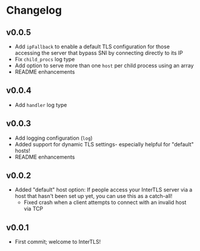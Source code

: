 # Changelog

## v0.0.5

- Add `ipFallback` to enable a default TLS configuration for those accessing the server that bypass SNI by connecting directly to its IP
- Fix `child_procs` log type
- Add option to serve more than one `host` per child process using an array
- README enhancements

## v0.0.4

- Add `handler` log type

## v0.0.3

- Add logging configuration (`log`)
- Added support for dynamic TLS settings- especially helpful for "default" hosts!
- README enhancements

## v0.0.2

- Added "default" host option: If people access your InterTLS server via a host that hasn't been set up yet, you can use this as a catch-all!
  - Fixed crash when a client attempts to connect with an invalid host via TCP

## v0.0.1

- First commit; welcome to InterTLS!
